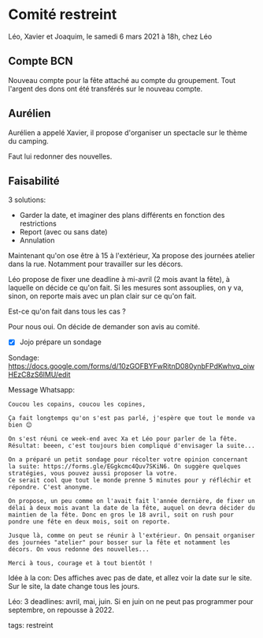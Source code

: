 # Comité restreint

Léo, Xavier et Joaquim, le samedi 6 mars 2021 à 18h, chez Léo

## Compte BCN

Nouveau compte pour la fête attaché au compte du groupement. Tout l'argent des dons ont été transférés sur le nouveau compte.

## Aurélien

Aurélien a appelé Xavier, il propose d'organiser un spectacle sur le thème du camping.

Faut lui redonner des nouvelles.


## Faisabilité

3 solutions:
* Garder la date, et imaginer des plans différents en fonction des restrictions
* Report (avec ou sans date)
* Annulation

Maintenant qu'on ose être à 15 à l'extérieur, Xa propose des journées atelier dans la rue. Notamment pour travailler sur les décors.

Léo propose de fixer une deadline à mi-avril (2 mois avant la fête), à laquelle on décide ce qu'on fait. Si les mesures sont assouplies, on y va, sinon, on reporte mais avec un plan clair sur ce qu'on fait.

Est-ce qu'on fait dans tous les cas ?

Pour nous oui. On décide de demander son avis au comité.

- [x] Jojo prépare un sondage

Sondage: https://docs.google.com/forms/d/10zGOFBYFwRitnD080ynbFPdKwhvq_oiwHEzC8zS6lMU/edit

Message Whatsapp:

    Coucou les copains, coucou les copines,

    Ça fait longtemps qu'on s'est pas parlé, j'espère que tout le monde va bien 😊

    On s'est réuni ce week-end avec Xa et Léo pour parler de la fête.
    Résultat: beeen, c'est toujours bien compliqué d'envisager la suite...

    On a préparé un petit sondage pour récolter votre opinion concernant la suite: https://forms.gle/EGgkcmc4Quv7SKiN6. On suggère quelques stratégies, vous pouvez aussi proposer la votre.
    Ce serait cool que tout le monde prenne 5 minutes pour y réfléchir et répondre. C'est anonyme.

    On propose, un peu comme on l'avait fait l'année dernière, de fixer un délai à deux mois avant la date de la fête, auquel on devra décider du maintien de la fête. Donc en gros le 18 avril, soit on rush pour pondre une fête en deux mois, soit on reporte.

    Jusque là, comme on peut se réunir à l'extérieur. On pensait organiser des journées "atelier" pour bosser sur la fête et notamment les décors. On vous redonne des nouvelles...

    Merci à tous, courage et à tout bientôt !


Idée à la con: Des affiches avec pas de date, et allez voir la date sur le site. Sur le site, la date change tous les jours.

Léo: 3 deadlines: avril, mai, juin. Si en juin on ne peut pas programmer pour septembre, on repousse à 2022.


tags: restreint